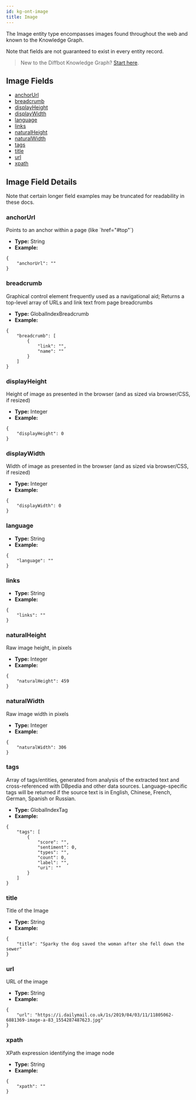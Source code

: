 ```yaml
---
id: kg-ont-image
title: Image
---
```


The Image entity type encompasses images found throughout the web and known to the Knowledge Graph. 

Note that fields are not guaranteed to exist in every entity record.

>New to the Diffbot Knowledge Graph? [Start here](dql-quickstart).

## Image Fields
* [anchorUrl](#anchorurl) 
* [breadcrumb](#breadcrumb) 
* [displayHeight](#displayheight) 
* [displayWidth](#displaywidth) 
* [language](#language) 
* [links](#links) 
* [naturalHeight](#naturalheight) 
* [naturalWidth](#naturalwidth) 
* [tags](#tags) 
* [title](#title) 
* [url](#url) 
* [xpath](#xpath) 

## Image Field Details
Note that certain longer field examples may be truncated for readability in these docs. 

### anchorUrl
  Points to an anchor within a page (like &#x60;href&#x3D;&quot;#top&quot;&#x60;)
* **Type:** String
* **Example:**
```
{
	"anchorUrl": ""
}
```
### breadcrumb
  Graphical control element frequently used as a navigational aid; Returns a top-level array of URLs and link text from page breadcrumbs
* **Type:** GlobalIndexBreadcrumb
* **Example:**
```
{
	"breadcrumb": [
		{
			"link": "",
			"name": ""
		}
	]
}
```
### displayHeight
  Height of image as presented in the browser (and as sized via browser&#x2F;CSS, if resized)
* **Type:** Integer
* **Example:**
```
{
	"displayHeight": 0
}
```
### displayWidth
  Width of image as presented in the browser (and as sized via browser&#x2F;CSS, if resized)
* **Type:** Integer
* **Example:**
```
{
	"displayWidth": 0
}
```
### language
  
* **Type:** String
* **Example:**
```
{
	"language": ""
}
```
### links
  
* **Type:** String
* **Example:**
```
{
	"links": ""
}
```
### naturalHeight
  Raw image height, in pixels
* **Type:** Integer
* **Example:**
```
{
	"naturalHeight": 459
}
```
### naturalWidth
  Raw image width in pixels
* **Type:** Integer
* **Example:**
```
{
	"naturalWidth": 306
}
```
### tags
  Array of tags&#x2F;entities, generated from analysis of the extracted text and cross-referenced with DBpedia and other data sources. Language-specific tags will be returned if the source text is in English, Chinese, French, German, Spanish or Russian.
* **Type:** GlobalIndexTag
* **Example:**
```
{
	"tags": [
		{
			"score": "",
			"sentiment": 0,
			"types": "",
			"count": 0,
			"label": "",
			"uri": ""
		}
	]
}
```
### title
  Title of the Image
* **Type:** String
* **Example:**
```
{
	"title": "Sparky the dog saved the woman after she fell down the sewer"
}
```
### url
  URL of the image
* **Type:** String
* **Example:**
```
{
	"url": "https://i.dailymail.co.uk/1s/2019/04/03/11/11805062-6881369-image-a-83_1554287487623.jpg"
}
```
### xpath
  XPath expression identifying the image node
* **Type:** String
* **Example:**
```
{
	"xpath": ""
}
```
